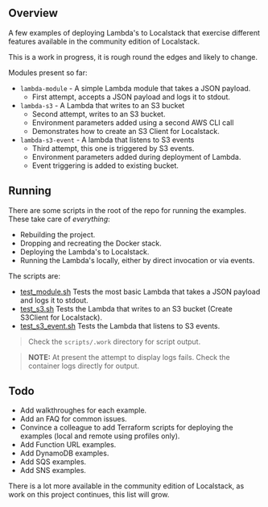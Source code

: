 ## Overview

A few examples of deploying Lambda's to Localstack that exercise different features available in the community edition
of Localstack.

This is a work in progress, it is rough round the edges and likely to change.

Modules present so far:

* `lambda-module` - A simple Lambda module that takes a JSON payload.
    * First attempt, accepts a JSON payload and logs it to stdout.
* `lambda-s3` - A Lambda that writes to an S3 bucket
    * Second attempt, writes to an S3 bucket.
    * Environment parameters added using a second AWS CLI call
    * Demonstrates how to create an S3 Client for Localstack.
* `lambda-s3-event` - A lambda that listens to S3 events
    * Third attempt, this one is triggered by S3 events.
    * Environment parameters added during deployment of Lambda.
    * Event triggering is added to existing bucket.

## Running

There are some scripts in the root of the repo for running the examples. These take care of _everything_:

* Rebuilding the project.
* Dropping and recreating the Docker stack.
* Deploying the Lambda's to Localstack.
* Running the Lambda's locally, either by direct invocation or via events.

The scripts are:

* [test_module.sh](./test_module.sh) Tests the most basic Lambda that takes a JSON payload and logs it to stdout.
* [test_s3.sh](./test_s3.sh) Tests the Lambda that writes to an S3 bucket (Create S3Client for Localstack).
* [test_s3_event.sh](./test_s3_events.sh) Tests the Lambda that listens to S3 events.

> Check the `scripts/.work` directory for script output.

> __NOTE:__ At present the attempt to display logs fails. Check the container logs directly for output.

## Todo

* Add walkthroughes for each example.
* Add an FAQ for common issues.
* Convince a colleague to add Terraform scripts for deploying the examples (local and remote using profiles only).
* Add Function URL examples.
* Add DynamoDB examples.
* Add SQS examples.
* Add SNS examples.

There is a lot more available in the community edition of Localstack, as work on this project continues, this list will
grow.